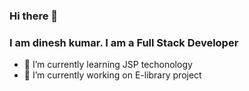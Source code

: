 ### Hi there 👋

<!--
**DineshNKumar/DIneshNKumar** is a ✨ _special_ ✨ repository because its `README.md` (this file) appears on your GitHub profile.

Here are some ideas to get you started:

- 🔭 I’m currently working on ...
- 🌱 I’m currently learning ...
- 👯 I’m looking to collaborate on ...
- 🤔 I’m looking for help with ...
- 💬 Ask me about ...
- 📫 How to reach me: ...
- 😄 Pronouns: ...
- ⚡ Fun fact: ...
-->
### I am dinesh kumar. I am a Full Stack Developer
- 🌱 I’m currently learning JSP techonology
- 🔭 I’m currently working on E-library project
 

